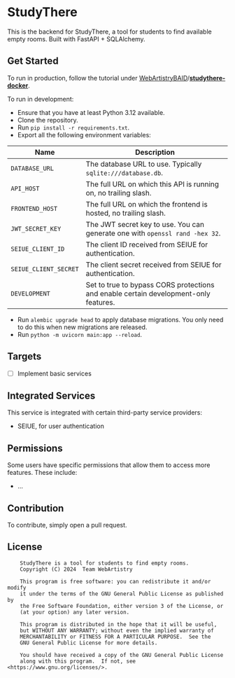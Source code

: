 # StudyThere

This is the backend for StudyThere, a tool for students to find available empty rooms. Built with FastAPI + SQLAlchemy.

## Get Started

To run in production, follow the tutorial under [WebArtistryBAID](https://github.com/WebArtistryBAID)/[**studythere-docker**](https://github.com/WebArtistryBAID/studythere-docker).

To run in development:

* Ensure that you have at least Python 3.12 available.
* Clone the repository.
* Run `pip install -r requirements.txt`.
* Export all the following environment variables:

| Name                  | Description                                                                          |
|-----------------------|--------------------------------------------------------------------------------------|
| `DATABASE_URL`        | The database URL to use. Typically `sqlite:///database.db`.                          |
| `API_HOST`            | The full URL on which this API is running on, no trailing slash.                     |
| `FRONTEND_HOST`       | The full URL on which the frontend is hosted, no trailing slash.                     |
| `JWT_SECRET_KEY`      | The JWT secret key to use. You can generate one with `openssl rand -hex 32`.         |
| `SEIUE_CLIENT_ID`     | The client ID received from SEIUE for authentication.                                |
| `SEIUE_CLIENT_SECRET` | The client secret received from SEIUE for authentication.                            |
| `DEVELOPMENT`         | Set to true to bypass CORS protections and enable certain development-only features. |

* Run `alembic upgrade head` to apply database migrations. You only need to do this when new migrations are released.
* Run `python -m uvicorn main:app --reload`.

## Targets

* [ ] Implement basic services

## Integrated Services

This service is integrated with certain third-party service providers:

* SEIUE, for user authentication

## Permissions

Some users have specific permissions that allow them to access more features. These include:
* ...

## Contribution

To contribute, simply open a pull request.

## License

```
    StudyThere is a tool for students to find empty rooms.
    Copyright (C) 2024  Team WebArtistry

    This program is free software: you can redistribute it and/or modify
    it under the terms of the GNU General Public License as published by
    the Free Software Foundation, either version 3 of the License, or
    (at your option) any later version.

    This program is distributed in the hope that it will be useful,
    but WITHOUT ANY WARRANTY; without even the implied warranty of
    MERCHANTABILITY or FITNESS FOR A PARTICULAR PURPOSE.  See the
    GNU General Public License for more details.

    You should have received a copy of the GNU General Public License
    along with this program.  If not, see <https://www.gnu.org/licenses/>.
```
